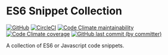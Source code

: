 # ES6 Snippet Collection

<a href="./LICENSE">
  <img alt="GitHub" src="https://img.shields.io/github/license/acfatah/es6-snippets?style=flat-square"></a>

<a href="https://dl.circleci.com/status-badge/redirect/gh/acfatah/es6-snippets/tree/main">
  <img alt="CircleCI" src="https://img.shields.io/circleci/build/github/acfatah/es6-snippets?label=circleci&style=flat-square" target="_blank"></a>

<a href="https://codeclimate.com/github/acfatah/es6-snippets">
  <img alt="Code Climate maintainability" src="https://img.shields.io/codeclimate/maintainability/acfatah/es6-snippets?style=flat-square" target="_blank"></a>

<a href="https://codeclimate.com/github/acfatah/es6-snippets">
  <img alt="Code Climate coverage" src="https://img.shields.io/codeclimate/coverage/acfatah/es6-snippets?style=flat-square" target="_blank"></a>

<a href="https://github.com/acfatah/es6-snippets/commits/main">
  <img alt="GitHub last commit (by committer)" src="https://img.shields.io/github/last-commit/acfatah/es6-snippets?display_timestamp=committer&style=flat-square"></a>

A collection of ES6 or Javascript code snippets.
